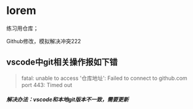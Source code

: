 # lorem
练习用仓库；

Github修改，模拟解决冲突222

## vscode中git相关操作报如下错
>fatal: unable to access '仓库地址': Failed to connect to github.com port 443: Timed out
##### 解决办法：vscode和本地git版本不一致，需要更新

##
##
##
##
